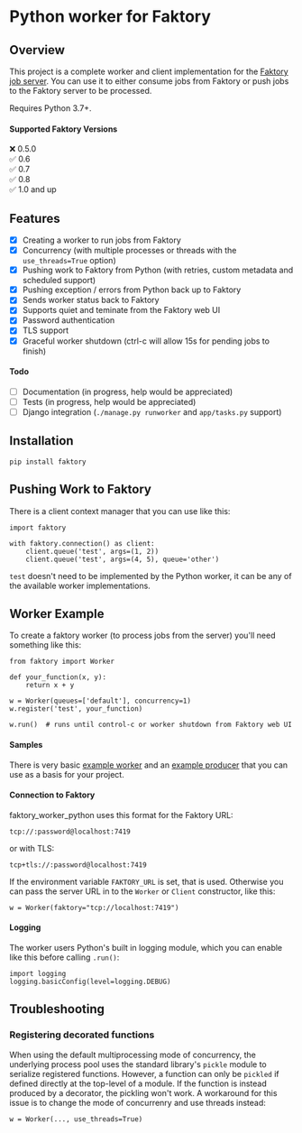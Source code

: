 # Python worker for Faktory

## Overview

This project is a complete worker and client implementation for the [Faktory job server](https://github.com/contribsys/faktory). You can use it to either consume jobs from Faktory or push jobs to the Faktory server to be processed. 

Requires Python 3.7+.

#### Supported Faktory Versions

:x: 0.5.0 <br/>
:white_check_mark: 0.6 <br/>
:white_check_mark: 0.7 <br/>
:white_check_mark: 0.8 <br/>
:white_check_mark: 1.0 and up <br/>

## Features

- [x] Creating a worker to run jobs from Faktory
- [x] Concurrency (with multiple processes or threads with the `use_threads=True` option)
- [x] Pushing work to Faktory from Python (with retries, custom metadata and scheduled support)
- [x] Pushing exception / errors from Python back up to Faktory
- [x] Sends worker status back to Faktory
- [x] Supports quiet and teminate from the Faktory web UI
- [x] Password authentication
- [x] TLS support
- [x] Graceful worker shutdown (ctrl-c will allow 15s for pending jobs to finish)

#### Todo

- [ ] Documentation (in progress, help would be appreciated)
- [ ] Tests (in progress, help would be appreciated)
- [ ] Django integration (`./manage.py runworker` and `app/tasks.py` support)

## Installation

```
pip install faktory
```

## Pushing Work to Faktory

There is a client context manager that you can use like this:

```
import faktory

with faktory.connection() as client:
    client.queue('test', args=(1, 2))
    client.queue('test', args=(4, 5), queue='other')
```

`test` doesn't need to be implemented by the Python worker, it can be any of the available worker implementations.

## Worker Example

To create a faktory worker (to process jobs from the server) you'll need something like this:

```
from faktory import Worker

def your_function(x, y):
    return x + y

w = Worker(queues=['default'], concurrency=1)
w.register('test', your_function)

w.run()  # runs until control-c or worker shutdown from Faktory web UI

```

#### Samples

There is very basic [example worker](examples/worker.py) and an [example producer](examples/producer.py) that you can use as a basis for your project.

#### Connection to Faktory

faktory_worker_python uses this format for the Faktory URL:

`tcp://:password@localhost:7419`

or with TLS:

`tcp+tls://:password@localhost:7419`

If the environment variable `FAKTORY_URL` is set, that is used. Otherwise you can pass the server URL in to the `Worker` or `Client` constructor, like this:

```w = Worker(faktory="tcp://localhost:7419")```

#### Logging

The worker users Python's built in logging module, which you can enable like this before calling `.run()`:

```
import logging
logging.basicConfig(level=logging.DEBUG)
```

## Troubleshooting

### Registering decorated functions

When using the default multiprocessing mode of concurrency, the underlying process pool uses the standard library's `pickle` module to serialize registered functions. However, a function can only be `pickled` if defined directly at the top-level of a module. If the function is instead produced by a decorator, the pickling won't work. A workaround for this issue is to change the mode of concurrenry and use threads instead:

```
w = Worker(..., use_threads=True)
```
